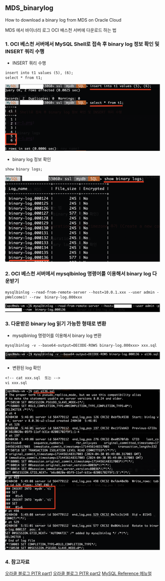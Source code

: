 ## MDS_binarylog
How to download a binary log from MDS on Oracle Cloud

MDS 에서 바이너리 로그 OCI 배스천 서버에 다운로드 하는 법

### 1. OCI 베스천 서버에서 MySQL Shell로 접속 후 binary log 정보 확인 및 INSERT 쿼리 수행
- INSERT 쿼리 수행 


```
insert into t1 values (5), (6);
select * from t1;
```
![alt text](/img/image-2.png)

- binary log 정보 확인 


```
show binary logs;
```
![chek binary log file](/img/image-3.png)


### 2. OCI 베스천 서버에서 mysqlbinlog 명령어를 이용해서  binary log 다운받기


```
mysqlbinlog --read-from-remote-server --host=10.0.1.xxx --user admin -pWelcome1! --raw  binary-log.000xxx
```
![download binlog](/img/image-4.png)

### 3. 다운받은 binary log 읽기 가능한 형태로 변환
- mysqlbinlog 명령어를 이용해서 binary log 변환


```
mysqlbinlog -v --base64-output=DECODE-ROWS binary-log.000xxx> xxx.sql
```
![change to a readable format](/img/image-5.png)

- 변환된 log 확인


```
<!-- cat xxx.sql  또는 -->
vi xxx.sql 
```
![01log](/img/image-6.png)
![02log](/img/image-7.png)

### 4. 참고자료
[오라클 블로그 PITR part1](https://blogs.oracle.com/mysql/post/point-in-time-recovery-in-oci-mds-with-object-storage-part-1 )
[오라클 블로그 PITR part2](https://blogs.oracle.com/mysql/post/point-in-time-recovery-in-oci-mds-with-object-storage-part-2)
[MySQL Reference 메뉴얼](https://dev.mysql.com/doc/refman/8.3/en/mysqlbinlog.html)